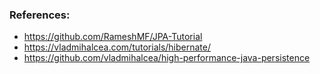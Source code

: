 ### References:

- https://github.com/RameshMF/JPA-Tutorial
- https://vladmihalcea.com/tutorials/hibernate/
- https://github.com/vladmihalcea/high-performance-java-persistence